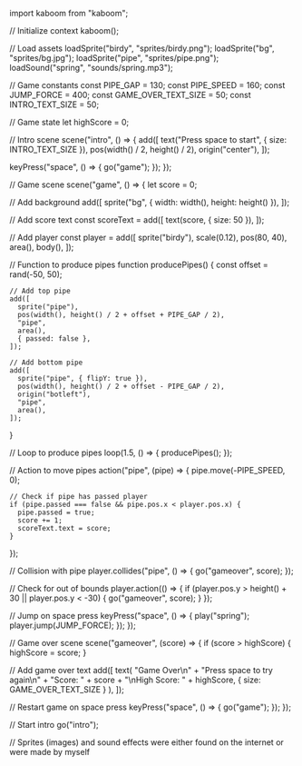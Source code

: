 import kaboom from "kaboom";

// Initialize context
kaboom();

// Load assets
loadSprite("birdy", "sprites/birdy.png");
loadSprite("bg", "sprites/bg.jpg");
loadSprite("pipe", "sprites/pipe.png");
loadSound("spring", "sounds/spring.mp3");

// Game constants
const PIPE_GAP = 130;
const PIPE_SPEED = 160;
const JUMP_FORCE = 400;
const GAME_OVER_TEXT_SIZE = 50;
const INTRO_TEXT_SIZE = 50;

// Game state
let highScore = 0;

// Intro scene
scene("intro", () => {
  add([
    text("Press space to start", { size: INTRO_TEXT_SIZE }),
    pos(width() / 2, height() / 2),
    origin("center"),
  ]);

  keyPress("space", () => {
    go("game");
  });
});

// Game scene
scene("game", () => {
  let score = 0;

  // Add background
  add([
    sprite("bg", { width: width(), height: height() }),
  ]);

  // Add score text
  const scoreText = add([
    text(score, { size: 50 }),
  ]);

  // Add player
  const player = add([
    sprite("birdy"),
    scale(0.12),
    pos(80, 40),
    area(),
    body(),
  ]);

  // Function to produce pipes
  function producePipes() {
    const offset = rand(-50, 50);

    // Add top pipe
    add([
      sprite("pipe"),
      pos(width(), height() / 2 + offset + PIPE_GAP / 2),
      "pipe",
      area(),
      { passed: false },
    ]);

    // Add bottom pipe
    add([
      sprite("pipe", { flipY: true }),
      pos(width(), height() / 2 + offset - PIPE_GAP / 2),
      origin("botleft"),
      "pipe",
      area(),
    ]);
  }

  // Loop to produce pipes
  loop(1.5, () => {
    producePipes();
  });

  // Action to move pipes
  action("pipe", (pipe) => {
    pipe.move(-PIPE_SPEED, 0);

    // Check if pipe has passed player
    if (pipe.passed === false && pipe.pos.x < player.pos.x) {
      pipe.passed = true;
      score += 1;
      scoreText.text = score;
    }
  });

  // Collision with pipe
  player.collides("pipe", () => {
    go("gameover", score);
  });

  // Check for out of bounds
  player.action(() => {
    if (player.pos.y > height() + 30 || player.pos.y < -30) {
      go("gameover", score);
    }
  });

  // Jump on space press
  keyPress("space", () => {
    play("spring");
    player.jump(JUMP_FORCE);
  });
});

// Game over scene
scene("gameover", (score) => {
  if (score > highScore) {
    highScore = score;
  }

  // Add game over text
  add([
    text(
      "Game Over\n"
      + "Press space to try again\n"
      + "Score: " + score
      + "\nHigh Score: " + highScore,
      { size: GAME_OVER_TEXT_SIZE }
    ),
  ]);

  // Restart game on space press
  keyPress("space", () => {
    go("game");
  });
});

// Start intro
go("intro");


// Sprites (images) and sound effects were either found on the internet or were made by myself

